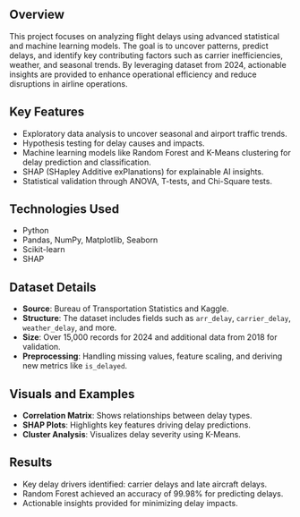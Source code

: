 ## Overview
This project focuses on analyzing flight delays using advanced statistical and machine learning models. The goal is to uncover patterns, predict delays, and identify key contributing factors such as carrier inefficiencies, weather, and seasonal trends. By leveraging dataset from 2024, actionable insights are provided to enhance operational efficiency and reduce disruptions in airline operations.

## Key Features
- Exploratory data analysis to uncover seasonal and airport traffic trends.
- Hypothesis testing for delay causes and impacts.
- Machine learning models like Random Forest and K-Means clustering for delay prediction and classification.
- SHAP (SHapley Additive exPlanations) for explainable AI insights.
- Statistical validation through ANOVA, T-tests, and Chi-Square tests.

## Technologies Used
- Python
- Pandas, NumPy, Matplotlib, Seaborn
- Scikit-learn
- SHAP

## Dataset Details
- **Source**: Bureau of Transportation Statistics and Kaggle.
- **Structure**: The dataset includes fields such as `arr_delay`, `carrier_delay`, `weather_delay`, and more.
- **Size**: Over 15,000 records for 2024 and additional data from 2018 for validation.
- **Preprocessing**: Handling missing values, feature scaling, and deriving new metrics like `is_delayed`.

## Visuals and Examples
- **Correlation Matrix**: Shows relationships between delay types.
- **SHAP Plots**: Highlights key features driving delay predictions.
- **Cluster Analysis**: Visualizes delay severity using K-Means.

## Results
- Key delay drivers identified: carrier delays and late aircraft delays.
- Random Forest achieved an accuracy of 99.98% for predicting delays.
- Actionable insights provided for minimizing delay impacts.

